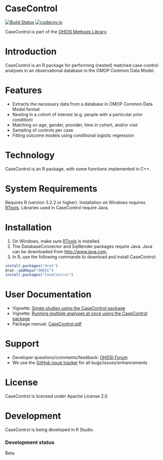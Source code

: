 CaseControl
===========

[![Build Status](https://travis-ci.org/OHDSI/CaseControl.svg?branch=master)](https://travis-ci.org/OHDSI/CaseControl)
[![codecov.io](https://codecov.io/github/OHDSI/CaseControl/coverage.svg?branch=master)](https://codecov.io/github/OHDSI/CaseControl?branch=master)

CaseControl is part of the [OHDSI Methods Library](https://ohdsi.github.io/MethodsLibrary).

Introduction
============
CaseControl is an R package for performing (nested) matched case-control analyses in an observational database in the OMOP Common Data Model.

Features
========
- Extracts the necessary data from a database in OMOP Common Data Model format
- Nesting in a cohort of interest (e.g. people with a particular prior condition)
- Matching on age, gender, provider, time in cohort, and/or visit
- Sampling of controls per case
- Fitting outcome models using conditional logisitc regression

Technology
==========
CaseControl is an R package, with some functions implemented in C++.

System Requirements
===================
Requires R (version 3.2.2 or higher). Installation on Windows requires [RTools](http://cran.r-project.org/bin/windows/Rtools/). Libraries used in CaseControl require Java.

Installation
============
1. On Windows, make sure [RTools](http://cran.r-project.org/bin/windows/Rtools/) is installed.
2. The DatabaseConnector and SqlRender packages require Java. Java can be downloaded from
<a href="http://www.java.com" target="_blank">http://www.java.com</a>.
3. In R, use the following commands to download and install CaseControl:

  ```r
  install.packages("drat")
  drat::addRepo("OHDSI")
  install.packages("CaseControl")
  ```

User Documentation
==================
* Vignette: [Single studies using the CaseControl package](https://raw.githubusercontent.com/OHDSI/CaseControl/master/inst/doc/SingleStudies.pdf)
* Vignette: [Running multiple analyses at once using the CaseControl package](https://raw.githubusercontent.com/OHDSI/CaseControl/master/inst/doc/MultipleAnalyses.pdf)
* Package manual: [CaseControl.pdf](https://raw.githubusercontent.com/OHDSI/CaseControl/master/extras/CaseControl.pdf)

Support
=======
* Developer questions/comments/feedback: <a href="http://forums.ohdsi.org/c/developers">OHDSI Forum</a>
* We use the <a href="https://github.com/OHDSI/CaseControl/issues">GitHub issue tracker</a> for all bugs/issues/enhancements

License
=======
CaseControl is licensed under Apache License 2.0

Development
===========
CaseControl is being developed in R Studio.

### Development status

Beta
